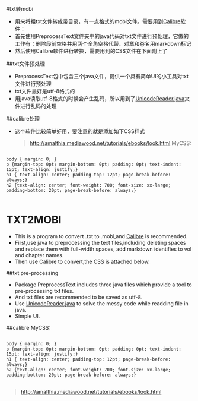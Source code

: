 #txt转mobi
- 用来将粗txt文件转成带目录，有一点格式的mobi文件。需要用到[Calibre](https://calibre-ebook.com/download)软件：
- 首先使用PreprocessText文件夹中的java代码对txt文件进行预处理，它做的工作有：删除段前空格并用两个全角空格代替、对章和卷名用markdown标记
- 然后使用Calibre软件进行转换，需要用到的CSS文件在下面附上了
 
##txt文件预处理
- PreprocessText包中包含三个java文件，提供一个具有简单UI的小工具对txt文件进行预处理
- txt文件最好是utf-8格式的
- 用java读取utf-8格式的时候会产生乱码，所以用到了[UnicodeReader.java](http://akini.mbnet.fi/java/unicodereader/UnicodeReader.java.txt)文件进行乱码的处理

##calibre处理
- 这个软件比较简单好用，要注意的就是添加如下CSS样式
    > http://amalthia.mediawood.net/tutorials/ebooks/look.html
MyCSS:
<pre>
<code>
body { margin: 0; }
p {margin-top: 0pt; margin-bottom: 0pt; padding: 0pt; text-indent: 15pt; text-align: justify;}
h1 { text-align: center; padding-top: 12pt; page-break-before: always;}
h2 {text-align: center; font-weight: 700; font-size: xx-large; padding-bottom: 20pt; page-break-before: always;}
</code>
</pre>



# TXT2MOBI
- This is a program to convert .txt to .mobi,and [Calibre](https://calibre-ebook.com/download) is recommended.
- First,use java to preprocessing the text files,including deleting spaces and replace them with full-width spaces, add markdown identifies to vol and chapter names.
- Then use Calibre to convert,the CSS is attached below.

##txt pre-processing
- Package PreprocessText includes three java files which provide a tool to pre-processing txt files.
- And txt files are recommended to be saved as utf-8.
- Use [UnicodeReader.java](http://akini.mbnet.fi/java/unicodereader/UnicodeReader.java.txt) to solve the messy code while readding file in java.
- Simple UI.

##calibre 
MyCSS:
<pre>
<code>
body { margin: 0; }
p {margin-top: 0pt; margin-bottom: 0pt; padding: 0pt; text-indent: 15pt; text-align: justify;}
h1 { text-align: center; padding-top: 12pt; page-break-before: always;}
h2 {text-align: center; font-weight: 700; font-size: xx-large; padding-bottom: 20pt; page-break-before: always;}
</code>
</pre>
> http://amalthia.mediawood.net/tutorials/ebooks/look.html
